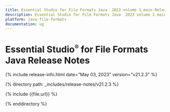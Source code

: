 ```yaml
---
title: Essential Studio for File Formats Java  2023 volume 1 main Release Release Notes  
description: Essential Studio for File Formats Java  2023 volume 1 main Release Release Notes  
platform: java-file-formats
documentation: ug
---
```


# Essential Studio<sup style="font-size:70%">&reg;</sup> for File Formats Java Release Notes  

{% include release-info.html date="May 03, 2023"   version="v21.2.3" %} 

{% directory path: _includes/release-notes/v21.2.3 %}

{% include {{file.url}} %}

{% enddirectory %}

